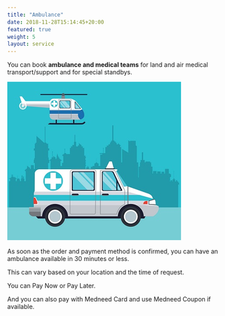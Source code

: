 ```yaml
---
title: "Ambulance"
date: 2018-11-28T15:14:45+20:00 
featured: true
weight: 5
layout: service
---
```


You can book **ambulance and medical teams** for land and air medical transport/support and for special standbys.

![Ambulance](/images/illustrations/ambulance2.jpg)


As soon as the order and payment method is confirmed, you can have an ambulance available in 30 minutes or less. 

This can vary based on your location and the time of request.

You can Pay Now or Pay Later.

And you can also pay with Medneed Card and use Medneed Coupon if available.



